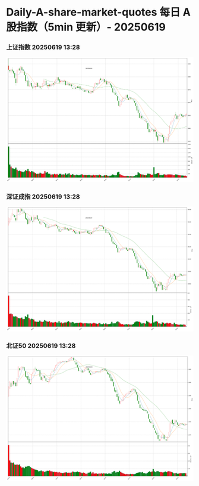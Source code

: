 
# Daily-A-share-market-quotes 每日 A 股指数（5min 更新）- 20250619

### 上证指数 20250619 13:28
![](./fig/2025/6/20250619-sh000001.png)

### 深证成指 20250619 13:28
![](./fig/2025/6/20250619-sz399001.png)

### 北证50 20250619 13:28
![](./fig/2025/6/20250619-bj899050.png)
